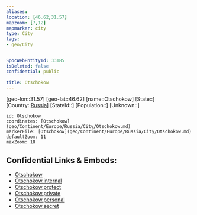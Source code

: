 ```yaml
---
aliases: 
location: [46.62,31.57]
mapzoom: [7,12] 
mapmarker: city 
type: City
tags:
- geo/City


SpocWebEntityId: 33185
isDeleted: false
confidential: public

title: Otschokow
---
```

[geo-lon::31.57]
[geo-lat::46.62]
[name::Otschokow]
[State::]
[Country::[Russia](geo/Continent/Europe/Russia.md)]
[StateId::]
[Population::]
[Unknown::]


```leaflet
id: Otschokow
coordinates: [Otschokow](geo/Continent/Europe/Russia/City/Otschokow.md)
markerFile: [Otschokow](geo/Continent/Europe/Russia/City/Otschokow.md)
defaultZoom: 11 
maxZoom: 18
```


## Confidential Links & Embeds: 
- [Otschokow](../../../../../../_public/geo/Continent/Europe/Russia/City/Otschokow.md) 
- [Otschokow.internal](../../../../../../_internal/geo/Continent/Europe/Russia/City/Otschokow.internal.md) 
- [Otschokow.protect](../../../../../../_protect/geo/Continent/Europe/Russia/City/Otschokow.protect.md) 
- [Otschokow.private](../../../../../../_private/geo/Continent/Europe/Russia/City/Otschokow.private.md) 
- [Otschokow.personal](../../../../../../_personal/geo/Continent/Europe/Russia/City/Otschokow.personal.md) 
- [Otschokow.secret](../../../../../../_secret/geo/Continent/Europe/Russia/City/Otschokow.secret.md) 
